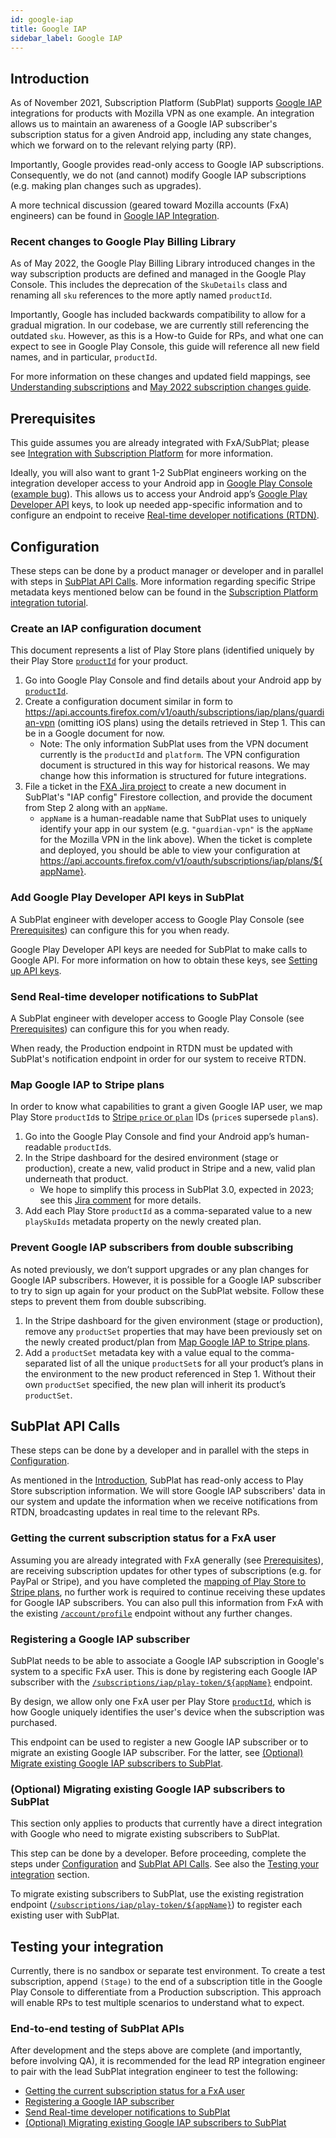 ```yaml
---
id: google-iap
title: Google IAP
sidebar_label: Google IAP
---
```


## Introduction

As of November 2021, Subscription Platform (SubPlat) supports [Google IAP](https://developer.android.com/google/play/billing) integrations for products with Mozilla VPN as one example. An integration allows us to maintain an awareness of a Google IAP subscriber's subscription status for a given Android app, including any state changes, which we forward on to the relevant relying party (RP).

Importantly, Google provides read-only access to Google IAP subscriptions. Consequently, we do not (and cannot) modify Google IAP subscriptions (e.g. making plan changes such as upgrades).

A more technical discussion (geared toward Mozilla accounts (FxA) engineers) can be found in [Google IAP Integration](/ecosystem-platform/tutorials/subscription-platform#google-iap-integration).

### Recent changes to Google Play Billing Library

As of May 2022, the Google Play Billing Library introduced changes in the way subscription products are defined and managed in the Google Play Console. This includes the deprecation of the `SkuDetails` class and renaming all `sku` references to the more aptly named `productId`.

Importantly, Google has included backwards compatibility to allow for a gradual migration. In our codebase, we are currently still referencing the outdated `sku`. However, as this is a How-to Guide for RPs, and what one can expect to see in Google Play Console, this guide will reference all new field names, and in particular, `productId`.

For more information on these changes and updated field mappings, see [Understanding subscriptions](https://support.google.com/googleplay/android-developer/answer/12154973) and [May 2022 subscription changes guide](https://developer.android.com/google/play/billing/compatibility).

## Prerequisites

This guide assumes you are already integrated with FxA/SubPlat; please see [Integration with Subscription Platform](/ecosystem-platform/relying-parties/tutorials/integration-with-subscription-platform) for more information.

Ideally, you will also want to grant 1-2 SubPlat engineers working on the integration developer access to your Android app in [Google Play Console](https://play.google.com/console) ([example bug](https://bugzilla.mozilla.org/show_bug.cgi?id=1726184)). This allows us to access your Android app’s [Google Play Developer API](https://developers.google.com/android-publisher) keys, to look up needed app-specific information and to configure an endpoint to receive [Real-time developer notifications (RTDN)](https://developer.android.com/google/play/billing/rtdn-reference).

## Configuration

These steps can be done by a product manager or developer and in parallel with steps in [SubPlat API Calls](#subplat-api-calls). More information regarding specific Stripe metadata keys mentioned below can be found in the [Subscription Platform integration tutorial](/ecosystem-platform/tutorials/subscription-platform#stripe-productplans).

### Create an IAP configuration document

This document represents a list of Play Store plans (identified uniquely by their Play Store [`productId`](https://support.google.com/googleplay/android-developer/answer/140504#zippy=%2Ccreate-a-new-subscription) for your product.

1. Go into Google Play Console and find details about your Android app by [`productId`](https://support.google.com/googleplay/android-developer/answer/140504#zippy=%2Ccreate-a-new-subscription).
2. Create a configuration document similar in form to https://api.accounts.firefox.com/v1/oauth/subscriptions/iap/plans/guardian-vpn (omitting iOS plans) using the details retrieved in Step 1. This can be in a Google document for now.
   - Note: The only information SubPlat uses from the VPN document currently is the `productId` and `platform`. The VPN configuration document is structured in this way for historical reasons. We may change how this information is structured for future integrations.
3. File a ticket in the [FXA Jira project](https://mozilla-hub.atlassian.net/browse/FXA) to create a new document in SubPlat's "IAP config" Firestore collection, and provide the document from Step 2 along with an `appName`.
   - `appName` is a human-readable name that SubPlat uses to uniquely identify your app in our system (e.g. `"guardian-vpn"` is the `appName` for the Mozilla VPN in the link above).
     When the ticket is complete and deployed, you should be able to view your configuration at https://api.accounts.firefox.com/v1/oauth/subscriptions/iap/plans/${appName}.

### Add Google Play Developer API keys in SubPlat

A SubPlat engineer with developer access to Google Play Console (see [Prerequisites](#prerequisites)) can configure this for you when ready.

Google Play Developer API keys are needed for SubPlat to make calls to Google API. For more information on how to obtain these keys, see [Setting up API keys](https://support.google.com/googleapi/answer/6158862).

### Send Real-time developer notifications to SubPlat

A SubPlat engineer with developer access to Google Play Console (see [Prerequisites](#prerequisites)) can configure this for you when ready.

When ready, the Production endpoint in RTDN must be updated with SubPlat's notification endpoint in order for our system to receive RTDN.

### Map Google IAP to Stripe plans

In order to know what capabilities to grant a given Google IAP user, we map Play Store `productId`s to [Stripe `price` or `plan`](https://support.stripe.com/questions/how-to-create-products-and-prices) IDs (`price`s supersede `plan`s).

1. Go into the Google Play Console and find your Android app’s human-readable `productId`s.
2. In the Stripe dashboard for the desired environment (stage or production), create a new, valid product in Stripe and a new, valid plan underneath that product.
   - We hope to simplify this process in SubPlat 3.0, expected in 2023; see this [Jira comment](https://mozilla-hub.atlassian.net/browse/PSP-64?focusedCommentId=627245) for more details.
3. Add each Play Store `productId` as a comma-separated value to a new `playSkuIds` metadata property on the newly created plan.

### Prevent Google IAP subscribers from double subscribing

As noted previously, we don’t support upgrades or any plan changes for Google IAP subscribers. However, it is possible for a Google IAP subscriber to try to sign up again for your product on the SubPlat website. Follow these steps to prevent them from double subscribing.

1. In the Stripe dashboard for the given environment (stage or production), remove any `productSet` properties that may have been previously set on the newly created product/plan from [Map Google IAP to Stripe plans](#map-google-iap-to-stripe-plans).
2. Add a `productSet` metadata key with a value equal to the comma-separated list of all the unique `productSet`s for all your product’s plans in the environment to the new product referenced in Step 1. Without their own `productSet` specified, the new plan will inherit its product’s `productSet`.

## SubPlat API Calls

These steps can be done by a developer and in parallel with the steps in [Configuration](#configuration).

As mentioned in the [Introduction](#introduction), SubPlat has read-only access to Play Store subscription information. We will store Google IAP subscribers' data in our system and update the information when we receive notifications from RTDN, broadcasting updates in real time to the relevant RPs.

### Getting the current subscription status for a FxA user

Assuming you are already integrated with FxA generally (see [Prerequisites](#prerequisites)), are receiving subscription updates for other types of subscriptions (e.g. for PayPal or Stripe), and you have completed the [mapping of Play Store to Stripe plans](#map-google-iap-to-stripe-plans), no further work is required to continue receiving these updates for Google IAP subscribers. You can also pull this information from FxA with the existing [`/account/profile`](/ecosystem-platform/api#tag/Account/operation/getAccountProfile) endpoint without any further changes.

### Registering a Google IAP subscriber

SubPlat needs to be able to associate a Google IAP subscription in Google's system to a specific FxA user. This is done by registering each Google IAP subscriber with the [`/subscriptions/iap/play-token/${appName}`](/ecosystem-platform/api#tag/Subscriptions/operation/postOauthSubscriptionsIapPlaytokenAppname) endpoint.

By design, we allow only one FxA user per Play Store [`productId`](https://support.google.com/googleplay/android-developer/answer/140504#zippy=%2Ccreate-a-new-subscription), which is how Google uniquely identifies the user's device when the subscription was purchased.

This endpoint can be used to register a new Google IAP subscriber or to migrate an existing Google IAP subscriber. For the latter, see [(Optional) Migrate existing Google IAP subscribers to SubPlat](#optional-migrating-existing-google-iap-subscribers-to-subplat).

### (Optional) Migrating existing Google IAP subscribers to SubPlat

This section only applies to products that currently have a direct integration with Google who need to migrate existing subscribers to SubPlat.

This step can be done by a developer. Before proceeding, complete the steps under [Configuration](#configuration) and [SubPlat API Calls](#subplat-api-calls). See also the [Testing your integration](#testing-your-integration) section.

To migrate existing subscribers to SubPlat, use the existing registration endpoint ([`/subscriptions/iap/play-token/${appName}`](/ecosystem-platform/api#tag/Subscriptions/operation/postOauthSubscriptionsIapPlaytokenAppname)) to register each existing user with SubPlat.

## Testing your integration

Currently, there is no sandbox or separate test environment. To create a test subscription, append `(Stage)` to the end of a subscription title in the Google Play Console to differentiate from a Production subscription. This approach will enable RPs to test multiple scenarios to understand what to expect.

### End-to-end testing of SubPlat APIs

After development and the steps above are complete (and importantly, before involving QA), it is recommended for the lead RP integration engineer to pair with the lead SubPlat integration engineer to test the following:

- [Getting the current subscription status for a FxA user](#getting-the-current-subscription-status-for-a-fxa-user)
- [Registering a Google IAP subscriber](#registering-a-google-iap-subscriber)
- [Send Real-time developer notifications to SubPlat](#send-real-time-developer-notifications-to-subplat)
- [(Optional) Migrating existing Google IAP subscribers to SubPlat](#optional-migrating-existing-google-iap-subscribers-to-subplat)
